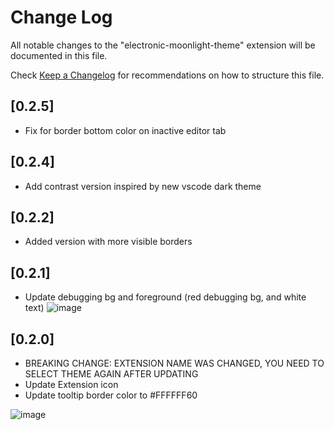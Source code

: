 # Change Log

All notable changes to the "electronic-moonlight-theme" extension will be documented in this file.

Check [Keep a Changelog](http://keepachangelog.com/) for recommendations on how to structure this file.

## [0.2.5]

- Fix for border bottom color on inactive editor tab

## [0.2.4]

- Add contrast version inspired by new vscode dark theme

## [0.2.2]

- Added version with more visible borders

## [0.2.1]

- Update debugging bg and foreground (red debugging bg, and white text)
  ![image](https://user-images.githubusercontent.com/55458485/234530420-b3b6b09f-593b-45f3-8f61-b38e62c34799.png)

## [0.2.0]

- BREAKING CHANGE: EXTENSION NAME WAS CHANGED, YOU NEED TO SELECT THEME AGAIN AFTER UPDATING
- Update Extension icon
- Update tooltip border color to #FFFFFF60

![image](https://user-images.githubusercontent.com/55458485/234530657-64a0ca92-4636-4010-9663-c70c6c2b4ebc.png)
